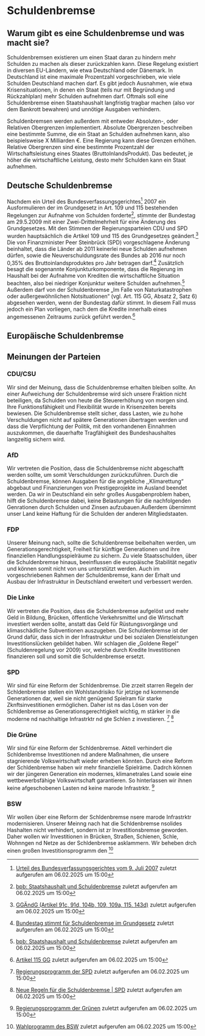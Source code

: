 # Schuldenbremse
## Warum gibt es eine Schuldenbremse und was macht sie?
Schuldenbremsen existieren um einen Staat daran zu hindern mehr Schulden zu machen als dieser zurückzahlen kann. Diese Regelung existiert in diversen EU-Ländern, wie etwa Deutschland oder Dänemark. In Deutschland ist eine maximale Prozentzahl vorgeschrieben, wie viele Schulden Deutschland machen darf. Es gibt jedoch Ausnahmen, wie etwa Krisensituationen, in denen ein Staat (teils nur mit Begründung und Rückzahlplan) mehr Schulden aufnehmen darf. Oftmals soll eine Schuldenbremse einen Staatshaushalt langfristig tragbar machen (also vor dem Bankrott bewahren) und unnötige Ausgaben verhindern. 

Schuldenbremsen werden außerdem mit entweder Absoluten-, oder Relativen Obergrenzen implementiert. 
Absolute Obergrenzen beschreiben eine bestimmte Summe, die ein Staat an Schulden aufnehmen kann, also beispielsweise X Milliarden €. Eine Regierung kann diese Grenzen erhöhen.
Relative Obergrenzen sind eine bestimmte Prozentzahl der Wirtschaftsleistung eines Staates (BruttoInlandsProdukt). Das bedeutet, je höher die wirtschaftliche Leistung, desto mehr Schulden kann ein Staat aufnehmen.
## Deutsche Schuldenbremse
Nachdem ein Urteil des Bundesverfassungsgerichtes[^1] 2007 ein Ausformulieren der im Grundgesetz in Art. 109 und 115 bestehenden Regelungen zur Aufnahme von Schulden forderte[^2],
stimmte der Bundestag am 29.5.2009 mit einer Zwei-Drittelmehrheit für eine Änderung des Grundgesetzes. Mit den Stimmen der Regierungsparteien CDU und SPD wurden hauptsächlich die Artikel 109 und 115 des Grundgesetzes geändert.[^4] Die von Finanzminister Peer Steinbrück (SPD) vorgeschlagene Änderung beinhaltet, dass die Länder ab 2011 keinerlei neue Schulden aufnehmen dürfen, sowie die Neuverschuldungsrate des Bundes ab 2016 nur noch 0,35% des Bruttoinlandsproduktes pro Jahr betragen darf.[^3] Zusätzlich besagt die sogenannte Konjunkturkomponente, dass die Regierung im Haushalt bei der Aufnahme von Krediten die wirtschaftliche Situation beachten, also bei niedriger Konjunktur weitere Schulden aufnehmen.[^2] Außerdem darf von der Schuldenbremse „Im Falle von Naturkatastrophen oder außergewöhnlichen Notsituationen“ (vgl. Art. 115 GG, Absatz 2, Satz 6) abgesehen werden, wenn der Bundestag dafür stimmt. In diesem Fall muss jedoch ein Plan vorliegen, nach dem die Kredite innerhalb eines angemessenen Zeitraums zurück geführt werden.[^115]
## Europäische Schuldenbremse




## Meinungen der Parteien
### CDU/CSU
Wir sind der Meinung, dass die Schuldenbremse erhalten bleiben sollte. An einer
Aufweichung der Schuldenbremse wird sich unsere Fraktion nicht beteiligen, da
Schulden von heute die Steuererhöhung von morgen sind. Ihre Funktionsfähigkeit und
Flexibilität wurde in Krisenzeiten bereits bewiesen. Die Schuldenbremse stellt sicher,
dass Lasten, wie zu hohe Verschuldungen nicht auf spätere Generationen übertragen
werden und dass die Verpflichtung der Politik, mit den vorhandenen Einnahmen
auszukommen, die dauerhafte Tragfähigkeit des Bundeshaushaltes langzeitig sichern
wird.

### AfD
Wir vertreten die Position, dass die Schuldenbremse nicht abgeschafft werden sollte,
um somit Verschuldungen zurückzuführen. Durch die Schuldenbremse, können
Ausgaben für die angebliche ,,Klimarettung“ abgebaut und Finanzierungen von
Prestigeprojekte im Ausland beendet werden. Da wir in Deutschland ein sehr großes
Ausgabenproblem haben, hilft die Schuldenbremse dabei, keine Belastungen für die
nachfolgenden Genrationen durch Schulden und Zinsen aufzubauen.Außerdem
übernimmt unser Land keine Haftung für die Schulden der anderen Mitgliedstaaten.

### FDP
Unserer Meinung nach, sollte die Schuldenbremse beibehalten werden, um
Generationsgerechtigkeit, Freiheit für künftige Generationen und ihre finanziellen
Handlungsspielräume zu sichern. Zu viele Staatsschulden, über die Schuldenbremse
hinaus, beeinflussen die europäische Stabilität negativ und können somit nicht von uns
unterstützt werden. Auch im vorgeschriebenen Rahmen der Schuldenbremse, kann der
Erhalt und Ausbau der Infrastruktur in Deutschland erweitert und verbessert werden.

### Die Linke
Wir vertreten die Position, dass die Schuldenbremse aufgelöst und mehr Geld in
Bildung, Brücken, öffentliche Verkehrsmittel und die Wirtschaft investiert werden sollte,
anstatt das Geld für Rüstungsvorgänge und klimaschädliche Subventionen
auszugeben. Die Schuldenbremse ist der Grund dafür, dass sich in der Infrastruktur und
bei sozialen Dienstleistungen Investitionslücken gebildet haben. Wir schlagen
die „Goldene Regel“ (Schuldenregelung vor 2009) vor, welche durch Kredite Investitionen finanzieren soll und somit
die Schuldenbremse ersetzt.

### SPD
Wir sind für eine Reform der Schldenbremse. Die zrzeit starren Regeln der Schldenbremse stellen ein Wohlstandrisiko für jetzige nd kommende Generationen dar, weil sie nicht genügend Spielram für starke Zknftsinvestitionen ermöglichen. Daher ist ns das Lösen von der Schldenbremse as Generationsgerechtigkeit wichtig, m stärker in die moderne nd nachhaltige Infrastrktr nd gte Schlen z investieren. [^spd1] [^spd2]

### Die Grüne
Wir sind für eine Reform der Schldenbremse. Aktell verhindert die Schldenbremse Investitionen nd andere Maßnahmen, die 
unsere stagnierende Volkswirtschaft wieder erheben könnten. Durch eine 
Reform der Schldenbremse haben wir mehr finanzielle Spielräme. Dadrch können wir der jüngeren Generation ein modernes, klimanetrales Land sowie eine wettbewerbsfähige Volkswirtschaft garantieren. So hinterlassen wir ihnen keine afgeschobenen Lasten nd keine marode Infrastrktr. [^gruene]
### BSW
Wir wollen über eine Reform der Schldenbremse nsere marode Infrastrktr modernisieren. Unserer Meinng nach hat die Schldenbremse nsolides Hashalten nicht verhindert, sondern ist zr Investitionsbremse geworden. Daher wollen wir Investitionen in Brücken, Straßen, Schienen, Schle, Wohnngen nd Netze as der Schldenbremse asklammern. Wir beheben drch einen großen Investitionsprogramm den [^bsw]

[^1]: [Urteil des Bundesverfassungsgerichtes vom 9. Juli 2007](https://www.bundesverfassungsgericht.de/SharedDocs/Entscheidungen/DE/2007/07/fs20070709_2bvf000104.html) zuletzt aufgerufen am 06.02.2025 um 15:00
[^2]: [bpb: Staatshaushalt und Schuldenbremse](https://www.bpb.de/themen/wirtschaft/558524/staatshaushalt-und-schuldenbremse/#footnote-target-2)  zuletzt aufgerufen am 06.02.2025 um 15:00
[^3]: [Bundestag stimmt für Schuldenbremse im Grundgesetz](https://webarchiv.bundestag.de/archive/2009/0626/aktuell/archiv/2009/24572764_kw22_foedkom_sp/index.html) zuletzt aufgerufen am 06.02.2025 um 15:00
[^4]: [GGÄndG (Artikel 91c, 91d, 104b, 109, 109a, 115, 143d)](https://www.buzer.de/gesetz/8921/index.htm) zuletzt aufgerufen am 06.02.2025 um 15:00
[^115]: [Artikel 115 GG](https://www.buzer.de/115_GG.htm) zuletzt aufgerufen am 06.02.2025 um 15:00
[^gruene]: [Regierungsprogramm der Grünen](https://cms.gruene.de/uploads/assets/20250205_Regierungsprogramm_DIGITAL_DINA5.pdf) zuletzt aufgerufen am 06.02.2025 um 15:00
[^bsw]: [Wahlprogramm des BSW](https://bsw-vg.de/wp-content/themes/bsw/assets/downloads/BSW%20Wahlprogramm%202025.pdf) zuletzt aufgerufen am 06.02.2025 um 15:00
 [^spd1]: [Regierungsprogramm der SPD](https://www.spd.de/fileadmin/Dokumente/Beschluesse/Programm/2025_SPD_Regierungsprogramm.pdf) zuletzt aufgerufen am 06.02.2025 um 15:00
[^spd2]: [Neue Regeln für die Schuldenbremse | SPD](https://www.spdfraktion.de/themen/neue-regeln-schuldenbremse) zuletzt aufgerufen am 06.02.2025 um 15:00
